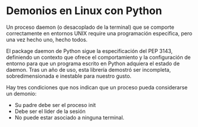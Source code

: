 # Demonios en Linux con Python

Un proceso daemon (o desacoplado de la terminal) que se comporte correctamente en entornos UNIX require una programación especifica, pero una vez hecho uno, hecho todos.

El package daemon de Python sigue la especificación del PEP 3143, definiendo un contexto que ofrece el comportamiento y la configuración de entorno para que un programa escrito en Python adquiera el estado de daemon. Tras un año de uso, esta librería demostró ser incompleta, sobredimensionada e inestable para nuestro gusto.

Hay tres condiciones que nos indican que un proceso pueda considerarse un demonio:

* Su padre debe ser el proceso init
* Debe ser el lider de la sesión
* No puede estar asociado a ninguna terminal.



